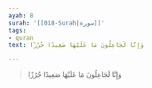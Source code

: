 ```yaml
---
ayah: 8
surah: '[[018-Surah|سورة]]'
tags:
- quran
text: وَإِنَّا لَجَاعِلُونَ مَا عَلَيْهَا صَعِيدًا جُرُزًا

---
```

> وَإِنَّا لَجَاعِلُونَ مَا عَلَيْهَا صَعِيدًا جُرُزًا
